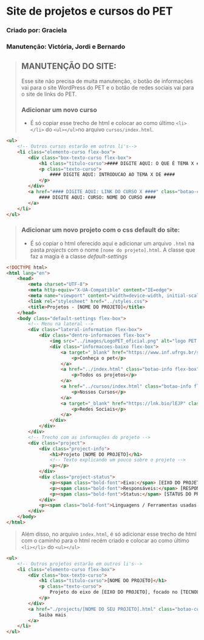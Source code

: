 # Site de projetos e cursos do PET
### Criado por: Graciela
### Manutenção: Victória, Jordi e Bernardo

> ## MANUTENÇÃO DO SITE: 
> Esse site não precisa de muita manutenção, o botão de informações vai para o site WordPress do PET e o botão de redes sociais vai para o site de links do PET.
> ### Adicionar um novo curso
> * É só copiar esse trecho de html e colocar ao como último `<li></li>` do `<ul></ul>`no arquivo `cursos/index.html`.
```html
<ul>
    <!-- Outros cursos estarão em outros li's-->
    <li class="elemento-curso flex-box">
        <div class="box-texto-curso flex-box">
            <h1 class="titulo-curso">#### DIGITE AQUI: O QUE É TEMA X ####</h1>
            <p class="texto-curso"> 
                #### DIGITE AQUI: INTRODUCAO AO TEMA X DE ####
            </p>
        </div>
        <a href="#### DIGITE AQUI: LINK DO CURSO X ####" class="botao-curso">
            #### DIGITE AQUI: CURSO: NOME DO CURSO ####
        </a>
    </li>
</ul>
```


> ### Adicionar um novo projeto com o css default do site:
> * É só copiar o html oferecido aqui e adicionar um arquivo `.html` na pasta *projects* com o nome `[nome do projeto].html`. A classe que faz a magia é a classe *default-settings*
```html
<!DOCTYPE html>
<html lang="en">
    <head>
        <meta charset="UTF-8">
        <meta http-equiv="X-UA-Compatible" content="IE=edge">
        <meta name="viewport" content="width=device-width, initial-scale=1.0">
        <link rel="stylesheet" href="../styles.css">
        <title>Projetos - [NOME DO PROJETO]</title>
    </head>
    <body class="default-settings flex-box">
        <!-- Menu na lateral -->
        <div class="lateral-information flex-box">
            <div class="dentro-informacoes flex-box">
                <img src="../images/LogoPET_oficial.png" alt="logo PET Computacao" class="logo-pet">
                <div class="informacoes-baixo flex-box">
                    <a target="_blank" href="https://www.inf.ufrgs.br/site/pet/" class="botao-info flex-box">
                        <p>Conheça o pet</p>
                    </a>
                    <a href="../index.html" class="botao-info flex-box">
                        <p>Todos os projetos</p>
                    </a>
                    <a href="../cursos/index.html" class="botao-info flex-box">
                        <p>Nossos Cursos</p>
                    </a>
                    <a target="_blank" href="https://lnk.bio/lEJP" class="botao-info flex-box">
                        <p>Redes Sociais</p>
                    </a>
                </div>
            </div>
        </div>
        <!-- Trecho com as informações do projeto -->
        <div class="project">
            <div class="project-info">
                <h1>Projeto [NOME DO PROJETO]</h1>
                <!-- Texto explicando um pouco sobre o projeto -->
                <p></p>
            </div>
            <div class="project-status">
                <p><span class="bold-font">Eixo:</span> [EIXO DO PROJETO] </p>
                <p><span class="bold-font">Responsáveis:</span> [RESPONSÁVEIS PELO PROJETO]</p>
                <p><span class="bold-font">Status:</span> [STATUS DO PROJETO]</p>
            </div>
            <p><span class="bold-font">Linguagens / Ferramentas usadas:</span> [FERRAMENTAS DO PROJETO]</p>
        </div>
    </body>
</html>
```
> Além disso, no arquivo `index.html`, é só adicionar esse trecho de html com o caminho para o html recém criado e colocar ao como último `<li></li>` do `<ul></ul>`
```html
<ul>
    <!-- Outros projetos estarão em outros li's-->
    <li class="elemento-curso flex-box">
        <div class="box-texto-curso">
            <h1 class="titulo-curso">[NOME DO PROJETO]</h1>
            <p class="texto-curso"> 
                Projeto do eixo de [EIXO DO PROJETO], focado no [TECNOLOGIAS OU OBJETIVOS PRINCIPAIS DO PROJETO]
            </p>
        </div>
        <a href="./projects/[NOME DO SEU PROJETO].html" class="botao-curso">
            Saiba mais
        </a>
    </li>
</ul>
```
